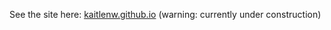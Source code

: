 See the site here: [kaitlenw.github.io](http://kaitlenw.github.io) (warning: currently under construction)
